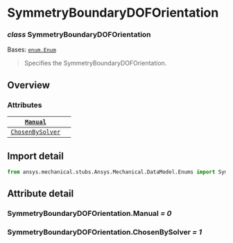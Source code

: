 <a id="symmetryboundarydoforientation"></a>

# SymmetryBoundaryDOFOrientation

<a id="SymmetryBoundaryDOFOrientation"></a>

### *class* SymmetryBoundaryDOFOrientation

Bases: [`enum.Enum`](https://docs.python.org/3/library/enum.html#enum.Enum)

> Specifies the SymmetryBoundaryDOFOrientation.

> <!-- !! processed by numpydoc !! -->

<a id="overview"></a>

## Overview

### Attributes

| [`Manual`](#SymmetryBoundaryDOFOrientation.Manual)                 |    |
|--------------------------------------------------------------------|----|
| [`ChosenBySolver`](#SymmetryBoundaryDOFOrientation.ChosenBySolver) |    |

<a id="import-detail"></a>

## Import detail

```python
from ansys.mechanical.stubs.Ansys.Mechanical.DataModel.Enums import SymmetryBoundaryDOFOrientation
```

<a id="attribute-detail"></a>

## Attribute detail

<a id="SymmetryBoundaryDOFOrientation.Manual"></a>

### SymmetryBoundaryDOFOrientation.Manual *= 0*

<a id="SymmetryBoundaryDOFOrientation.ChosenBySolver"></a>

### SymmetryBoundaryDOFOrientation.ChosenBySolver *= 1*
